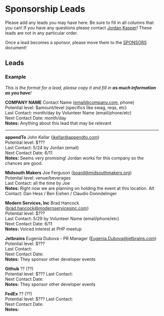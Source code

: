 Sponsorship Leads
====

Please add any leads you may have here. Be sure to fill in all columns that you can! If you have any questions please contact [Jordan Kasper](http://twitter.com/jakerella)! These leads are not in any particular order.

Once a lead becomes a sponsor, please move them to the [SPONSORS](https://github.com/jakerella/HM-Planning/tree/master/sponsorships/sponsors.md) document!

## Leads

### Example

_This is the format for a lead, please copy it and fill in __as much information as you have__!_
    
__COMPANY NAME__ Contact Name (email@company.com, phone)  
Potential level: $amount/level (specifics like swag, reqs, etc)  
Last Contact: month/day by Volunteer Name (email/phone/etc)  
Next Contact Date: month/day  
__Notes:__ Anything about this lead that may be relevant

---

__appendTo__ John Kellar (jkellar@appendto.com)  
Potential level: $???  
Last Contact: 5/24 by Jordan (email)  
Next Contact Date: 6/11  
__Notes:__ Seems very promising! Jordan works for this company so the chances are good.

__Midsouth Makers__ Joe Ferguson (board@midsouthmakers.org)  
Potential level: venue/beverages  
Last Contact: all the time by Joe  
__Notes:__ Right now we are planning on holding the event at this location. Alt Contact: Dan Hess / Ben Eishen / Claudio Donndelinger

__Modern Services, Inc__ Brad Hancock (brad.hancock@modernservicesinc.com)  
Potential level: $???  
Last Contact: 5/29 by Volunteer Name (email/phone/etc)  
Next Contact Date: 6/11  
__Notes:__ Voiced interest at PHP meetup

__Jetbrains__ Eugenia Dubova - PR Manager (Eugenia.Dubova@jetbrains.com)  
Potential level: $???  
Last Contact:  
Next Contact Date:  
__Notes:__ They sponsor other developer events

__Github__ ?? (??)    
Potential level: $???
Last Contact:  
Next Contact Date:  
__Notes:__ They sponsor other developer events

__FedEx__ ?? (??)    
Potential level: $???
Last Contact:  
Next Contact Date:  
__Notes:__ 
